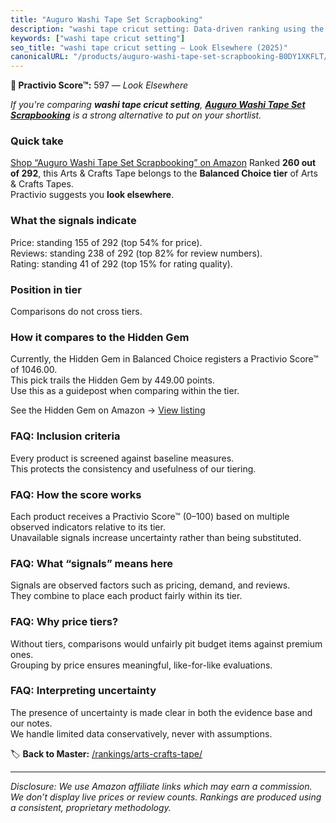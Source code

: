 ```yaml
---
title: "Auguro Washi Tape Set Scrapbooking"
description: "washi tape cricut setting: Data-driven ranking using the Practivio Score™. Positioned by quality, value, demand, findability, momentum."
keywords: ["washi tape cricut setting"]
seo_title: "washi tape cricut setting — Look Elsewhere (2025)"
canonicalURL: "/products/auguro-washi-tape-set-scrapbooking-B0DY1XKFLT/"
---
```


**🚫 Practivio Score™:** 597 — _Look Elsewhere_


*If you're comparing **washi tape cricut setting**, **[Auguro Washi Tape Set Scrapbooking](https://www.amazon.com/dp/B0DY1XKFLT?tag=practivio-20)** is a strong alternative to put on your shortlist.*
### Quick take
[Shop “Auguro Washi Tape Set Scrapbooking” on Amazon](https://www.amazon.com/dp/B0DY1XKFLT?tag=practivio-20)
Ranked **260 out of 292**, this Arts & Crafts Tape belongs to the **Balanced Choice tier** of Arts & Crafts Tapes.  
Practivio suggests you **look elsewhere**.

### What the signals indicate
Price: standing 155 of 292 (top 54% for price).  
Reviews: standing 238 of 292 (top 82% for review numbers).  
Rating: standing 41 of 292 (top 15% for rating quality).  

### Position in tier
Comparisons do not cross tiers.

### How it compares to the Hidden Gem
Currently, the Hidden Gem in Balanced Choice registers a Practivio Score™ of 1046.00.  
This pick trails the Hidden Gem by 449.00 points.  
Use this as a guidepost when comparing within the tier.  

See the Hidden Gem on Amazon → [View listing](https://www.amazon.com/dp/B08FSTJQ3Y?tag=practivio-20)

### FAQ: Inclusion criteria
Every product is screened against baseline measures.  
This protects the consistency and usefulness of our tiering.

### FAQ: How the score works
Each product receives a Practivio Score™ (0–100) based on multiple observed indicators relative to its tier.  
Unavailable signals increase uncertainty rather than being substituted.

### FAQ: What “signals” means here
Signals are observed factors such as pricing, demand, and reviews.  
They combine to place each product fairly within its tier.

### FAQ: Why price tiers?
Without tiers, comparisons would unfairly pit budget items against premium ones.  
Grouping by price ensures meaningful, like-for-like evaluations.

### FAQ: Interpreting uncertainty
The presence of uncertainty is made clear in both the evidence base and our notes.  
We handle limited data conservatively, never with assumptions.


🏷️ **Back to Master:** [/rankings/arts-crafts-tape/](/rankings/arts-crafts-tape/)

---
_Disclosure: We use Amazon affiliate links which may earn a commission. We don’t display live prices or review counts. Rankings are produced using a consistent, proprietary methodology._
